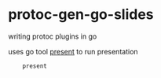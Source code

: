 # protoc-gen-go-slides


writing protoc plugins in go


uses go tool [present](https://pkg.go.dev/golang.org/x/tools/present) to run presentation

```
    present
```
